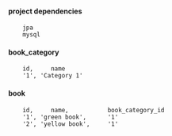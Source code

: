 #### project dependencies

        jpa
        mysql

#### book_category

        id,     name
        '1', 'Category 1'

#### book

        id,     name,           book_category_id
        '1', 'green book',      '1'
        '2', 'yellow book',     '1'

